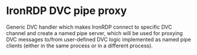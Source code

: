 # IronRDP DVC pipe proxy

Generic DVC handler which makes IronRDP connect to specific DVC channel and create a named pipe
server, which will be used for proxying DVC messages to/from user-defined DVC logic
implemented as named pipe clients (either in the same process or in a different process).